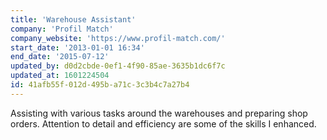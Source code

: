 ```yaml
---
title: 'Warehouse Assistant'
company: 'Profil Match'
company_website: 'https://www.profil-match.com/'
start_date: '2013-01-01 16:34'
end_date: '2015-07-12'
updated_by: d0d2cbde-0ef1-4f90-85ae-3635b1dc6f7c
updated_at: 1601224504
id: 41afb55f-012d-495b-a71c-3c3b4c7a27b4
---
```

Assisting with various tasks around the warehouses and preparing shop orders. Attention to detail and efficiency are some of the skills I enhanced.